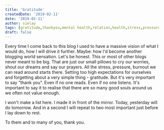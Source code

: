 ```yaml
---
title: 'Gratitude'
createdDate: '2019-02-11'
date: '2019-02-11'
author: sielay
tags: [gratitude,thankyou,mental health,relation,health,stress,pressure,anxiety]
draft: false
---
```


Every time I come back to this blog I used to have a massive vision of what I would do, how I will drive it further. Maybe: how I'd become another blogging world sensation. Let's be honest. This or most of other blogs never meant to be big. That are just our small pillows to cry our worries, shout our dreams and say our prayers.
All the stress, pressure, burnout we can read around starts there. Setting too high expectations for ourselves and forgetting about a very simple thing - gratitude.
But it's very important to say "thank you". Even if no one reads. Even if no one listens. It's important to say it to realise that there are so many good souls around us we often not value enough.

I won't make a list here. I made it in front of the mirror. Today, yesterday will do tomorrow. And in a second I will repeat to two most important just before I lay down to rest.

To them and to many of you, thank you.
